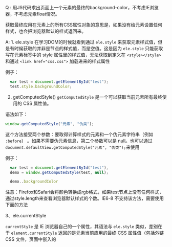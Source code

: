 Q : 用JS代码求出页面上一个元素的最终的background-color，不考虑IE浏览器，不考虑元素float情况。

获取最终应用在元素上的所有CSS属性对象的意思是，如果没有给元素设置任何样式，也会把浏览器默认的样式返回来。

A: 1. ele.style
在学习DOM的时候就看到通过 `ele.style` 来获取元素样式值，但是有时候获取的并非是节点的样式值，而是空值。这是因为 `ele.style` 只能获取写在元素标签中的 style 属性里的样式值，无法获取到定义在 `<style></style>` 和通过 `<link href="css.css">` 加载进来的样式属性

例子：

``` js
  var test = document.getElementById("test");
  test.style.backgroundColor;
```

2. getComputedStyle()
`getComputedStyle` 是一个可以获取当前元素所有最终使用的 CSS 属性值。

语法如下：

``` js
window.getComputedStyle("元素", "伪类");
```

这个方法接受两个参数：要取得计算样式的元素和一个伪元素字符串（例如 `:before`） 。如果不需要伪元素信息，第二个参数可以是 null。也可以通过 `document.defaultView.getComputedStyle("元素", "伪类");`来使用

例子：

``` js
  var test = document.getElementById("test"),
  demo = window.getComputedStyle(test, null); 

  demo..backgroundColor  
```

注意：Firefox和Safari会将颜色转换成rgb格式，如果test节点上没有任何样式，通过style.length来查看浏览器默认样式的个数。IE6-8 不支持该方法，需要使用下面的方法

3、ele.currentStyle

`currentStyle` 是 IE 浏览器自己的一个属性，其语法与 `ele.style` 类似，差别在于 `element.currentStyle` 返回的是元素当前应用的最终 CSS 属性值（包括外链 CSS 文件，页面中嵌入的 <style> 属性等）。

语法：

``` js
var style = dom.currentStyle;
```

例子：

``` js
        var test = document.getElementById("test"),
        demo = test.currentStyle; 
        demo.color; 
```

注意：对于综合属性 border 等，ie 返回 undefined，其他浏览器有的返回值，有的不返回，但是 borderLeftWidth 这样的属性是返回值的

4、getPropertyValue()

`getPropertyValue` 获取 CSS 样式的直接属性名称

语法如下：

``` js
window.getComputedStyle(element, null).getPropertyValue(属性)
```
    
例子：

``` js
var test = document.getElementById('test');
window.getComputedStyle(test, null).getPropertyValue('background-color');
```


注意：属性名不支持驼峰格式，IE6-8不支持该方法，需要使用下面的方法

5. getAttribute

getAttribute与getPropertyValue类似，有一点的差异是属性名驼峰格式

例子：

``` js
var test = document.getElementById('test');
window.getComputedStyle(test, null).getAttribute("backgroundColor");
```

注意：该方法只支持IE6-8

 

小结：

jQuery的CSS()方法，其底层运作就应用了getComputedStyle以及getPropertyValue方法，当我们使用原生的js开发时就可以通过以上方法获取元素的值。

 

下面是一个兼容ie,firefox,chrome等浏览器的获取元素样式的方法，可以应用到项目中

``` js
function getStyle(ele) {
    var style = null;
    
    if(window.getComputedStyle) {
        style = window.getComputedStyle(ele, null);
    }else{
        style = ele.currentStyle;
    }
    
    return style;
}
```